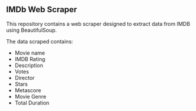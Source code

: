 ## IMDb Web Scraper
This repository contains a web scraper designed to extract data from IMDB using BeautifulSoup.

The data scraped contains:
* Movie name
* IMDB Rating
* Description
* Votes
* Director
* Stars
* Metascore
* Movie Genre
* Total Duration
